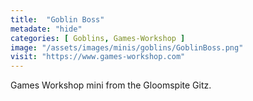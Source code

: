 ```yaml
---
title:  "Goblin Boss"
metadate: "hide"
categories: [ Goblins, Games-Workshop ]
image: "/assets/images/minis/goblins/GoblinBoss.png"
visit: "https://www.games-workshop.com"
---
```

Games Workshop mini from the Gloomspite Gitz.